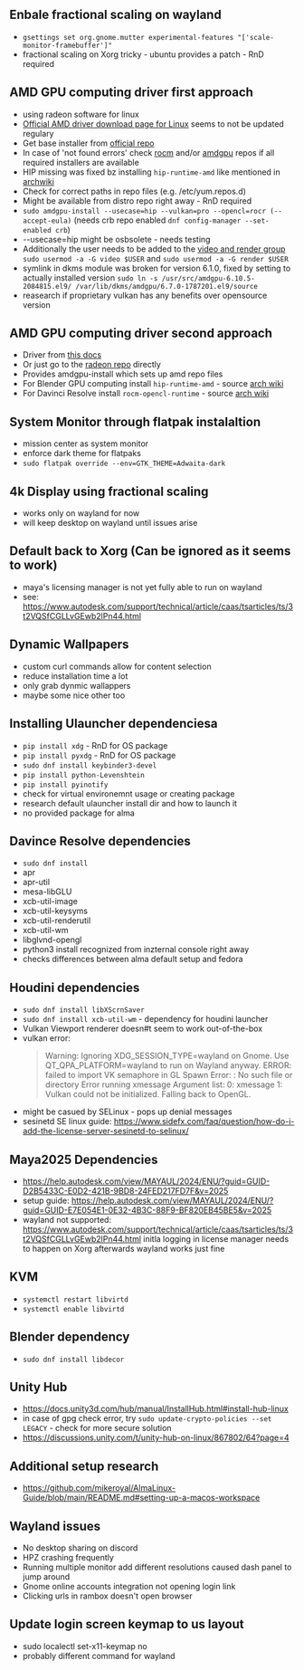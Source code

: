 ## Enbale fractional scaling on wayland
* `gsettings set org.gnome.mutter experimental-features "['scale-monitor-framebuffer']"`
* fractional scaling on Xorg tricky - ubuntu provides a patch - RnD required

## AMD GPU computing driver first approach
* using radeon software for linux
* [Official AMD driver download page for Linux](https://www.amd.com/en/support/download/linux-drivers.html) seems to not be updated regulary
* Get base installer from [official repo](https://repo.radeon.com/amdgpu-install/)
* In case of 'not found errors' check [rocm](https://repo.radeon.com/rocm) and/or [amdgpu](https://repo.radeon.com/amdgpu/) repos if all required installers are available
* HIP missing was fixed bz installing `hip-runtime-amd` like mentioned in [archwiki](https://wiki.archlinux.org/title/Blender)
* Check for correct paths in repo files (e.g. /etc/yum.repos.d)
* Might be available from distro repo right away - RnD required
* `sudo amdgpu-install --usecase=hip --vulkan=pro --opencl=rocr (--accept-eula)` (needs crb repo enabled `dnf config-manager --set-enabled crb`)
* --usecase=hip might be osbsolete - needs testing
* Additionally the user needs to be added to the [video and render group](https://amdgpu-install.readthedocs.io/en/latest/install-installing.html#installing-the-workstation-use-case) `sudo usermod -a -G video $USER` and `sudo usermod -a -G render $USER`
* symlink in dkms module was broken for version 6.1.0, fixed by setting to actually installed version `sudo ln -s /usr/src/amdgpu-6.10.5-2084815.el9/ /var/lib/dkms/amdgpu/6.7.0-1787201.el9/source`
* reasearch if proprietary vulkan has any benefits over opensource version

## AMD GPU computing driver second approach

- Driver from [this docs](https://rocm.docs.amd.com/projects/install-on-linux/en/develop/install/quick-start.html)
- Or just go to the [radeon repo](https://repo.radeon.com/amdgpu-install/) directly
- Provides amdgpu-install which sets up amd repo files
- For Blender GPU computing install `hip-runtime-amd` - source [arch wiki](https://wiki.archlinux.org/title/Blender#HIP_on_AMD_open_source_drivers)
- For Davinci Resolve install `rocm-opencl-runtime` - source [arch wiki](https://wiki.archlinux.org/title/DaVinci_Resolve)

## System Monitor through flatpak instalaltion
* mission center as system monitor
* enforce dark theme for flatpaks
* `sudo flatpak override --env=GTK_THEME=Adwaita-dark`

## 4k Display using fractional scaling
* works only on wayland for now
* will keep desktop on wayland until issues arise

## Default back to Xorg (Can be ignored as it seems to work)
* maya's licensing manager is not yet fully able to run on wayland
* see: https://www.autodesk.com/support/technical/article/caas/tsarticles/ts/3t2VQSfCGLLvGEwb2lPn44.html

## Dynamic Wallpapers
* custom curl commands allow for content selection
* reduce installation time a lot
* only grab dynmic wallappers
* maybe some nice other too

## Installing Ulauncher dependenciesa
* `pip install xdg` - RnD for OS package
* `pip install pyxdg` - RnD for OS package
* `sudo dnf install keybinder3-devel`
* `pip install python-Levenshtein`
* `pip install pyinotify`
* check for virtual environemnt usage or creating package
* research default ulauncher install dir and how to launch it
* no provided package for alma

## Davince Resolve dependencies
* `sudo dnf install`
 * apr
 * apr-util
 * mesa-libGLU
 * xcb-util-image
 * xcb-util-keysyms
 * xcb-util-renderutil
 * xcb-util-wm
 * libglvnd-opengl
* python3 install recognized from inzternal console right away
* checks differences between alma default setup and fedora

## Houdini dependencies
* `sudo dnf install libXScrnSaver`
* `sudo dnf install xcb-util-wm` - dependency for houdini launcher
* Vulkan Viewport renderer doesn#t seem to work out-of-the-box
* vulkan error:
  > Warning: Ignoring XDG_SESSION_TYPE=wayland on Gnome. Use QT_QPA_PLATFORM=wayland to run on Wayland anyway.
ERROR: failed to import VK semaphore in GL
Spawn Error: : No such file or directory
Error running xmessage
Argument list:
   0: xmessage
   1: Vulkan could not be initialized. Falling back to OpenGL.
* might be casued by SELinux - pops up denial messages
* sesinetd SE linux guide: https://www.sidefx.com/faq/question/how-do-i-add-the-license-server-sesinetd-to-selinux/

## Maya2025 Dependencies
* https://help.autodesk.com/view/MAYAUL/2024/ENU/?guid=GUID-D2B5433C-E0D2-421B-9BD8-24FED217FD7F&v=2025
* setup guide: https://help.autodesk.com/view/MAYAUL/2024/ENU/?guid=GUID-E7E054E1-0E32-4B3C-88F9-BF820EB45BE5&v=2025
* wayland not supported: https://www.autodesk.com/support/technical/article/caas/tsarticles/ts/3t2VQSfCGLLvGEwb2lPn44.html
  initla logging in license manager needs to happen on Xorg afterwards wayland works just fine

## KVM
* `systemctl restart libvirtd`
* `systemctl enable libvirtd`

## Blender dependency
* `sudo dnf install libdecor`

## Unity Hub
* https://docs.unity3d.com/hub/manual/InstallHub.html#install-hub-linux
* in case of gpg check error, try `sudo update-crypto-policies --set LEGACY` - check for more secure solution
* https://discussions.unity.com/t/unity-hub-on-linux/867802/64?page=4

## Additional setup research
* https://github.com/mikeroyal/AlmaLinux-Guide/blob/main/README.md#setting-up-a-macos-workspace

## Wayland issues
* No desktop sharing on discord
* HPZ crashing frequently
* Running multiple monitor add different resolutions caused dash panel to jump around
* Gnome online accounts integration not opening login link
* Clicking urls in rambox doesn't open browser

## Update login screen keymap to us layout
* sudo localectl set-x11-keymap no
* probably different command for wayland
